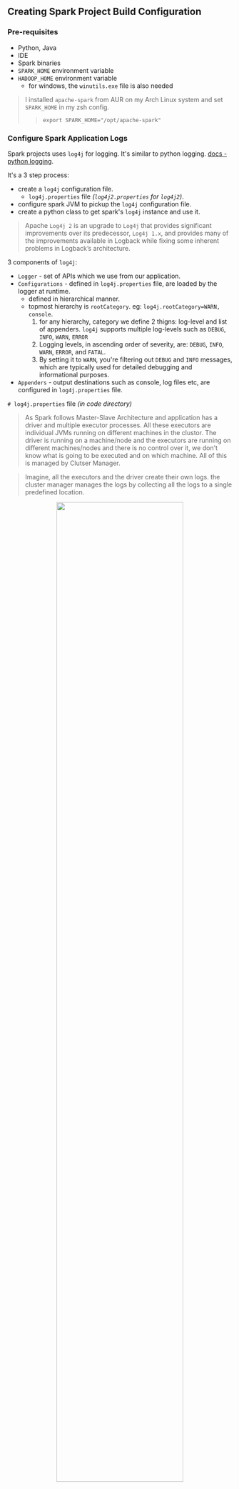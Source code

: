 ## Creating Spark Project Build Configuration

### Pre-requisites

- Python, Java
- IDE
- Spark binaries
- `SPARK_HOME` environment variable
- `HADOOP_HOME` environment variable
  - for windows, the `winutils.exe` file is also needed

> I installed `apache-spark` from AUR on my Arch Linux system and set `SPARK_HOME` in my zsh config.
>
> > `export SPARK_HOME="/opt/apache-spark"`

### Configure Spark Application Logs

Spark projects uses `log4j` for logging. It's similar to python logging. [docs - python logging](https://docs.python.org/3/howto/logging.html).

It's a 3 step process:

- create a `log4j` configuration file.
  - `log4j.properties` file _(`log4j2.properties` for `log4j2`)_.
- configure spark JVM to pickup the `log4j` configuration file.
- create a python class to get spark's `log4j` instance and use it.

> Apache `Log4j 2` is an upgrade to `Log4j` that provides significant improvements over its predecessor, `Log4j 1.x`, and provides many of the improvements available in Logback while fixing some inherent problems in Logback’s architecture.

3 components of `log4j`:

- `Logger` - set of APIs which we use from our application.
- `Configurations` - defined in `log4j.properties` file, are loaded by the logger at runtime.
  - defined in hierarchical manner.
  - topmost hierarchy is `rootCategory`. eg: `log4j.rootCategory=WARN, console`.
    1. for any hierarchy, category we define 2 thigns: log-level and list of appenders. `log4j` supports multiple log-levels such as `DEBUG`, `INFO`, `WARN`, `ERROR`
    2. Logging levels, in ascending order of severity, are: `DEBUG`, `INFO`, `WARN`, `ERROR`, and `FATAL`.
    3. By setting it to `WARN`, you're filtering out `DEBUG` and `INFO` messages, which are typically used for detailed debugging and informational purposes.
- `Appenders` - output destinations such as console, log files etc, are configured in `log4j.properties` file.

`# log4j.properties` file _(in code directory)_

> As Spark follows Master-Slave Architecture and application has a driver and multiple executor processes. All these executors are individual JVMs running on different machines in the clustor. The driver is running on a machine/node and the executors are running on different machines/nodes and there is no control over it, we don't know what is going to be executed and on which machine. All of this is managed by Clutser Manager.

> Imagine, all the executors and the driver create their own logs. the cluster manager manages the logs by collecting all the logs to a single predefined location.

<p align="center">
  <img src="https://github.com/user-attachments/assets/52064cfb-e003-49c2-b9e3-86e9cd34aaa6" width="75%">
</p>

we can add JVM Parameters to `SPARK_HOME/conf/spark-defaults.conf` file to configure the log4j properties file. Add this line

```
spark.driver.extraJavaOptions -Dlog4j.configuration=file:/path/to/log4j.properties -Dspark.yarn.app.container.log.dir=app-logs -Dlogfile.name=sparkapp
```

- all these 3 variables will reach the logger. `log4j` is built this way to be able to read the JVM parameters and use them in the log4j configuration file.
- if the `log4j.properties` file is in the project root, we can use `file:log4j.properties` as the path.

## Creating Spark Session

`SparkSession` object is the driver _(one can argue if main method is driver instead)_

- in `spark-shell`, `pyspark` etc. it's already created as `spark` object.
- in a spark application, we need to create it often named `spark`.
- `SparkSession` is a singleton object, we can have only one active `SparkSession` object per spark application.
  > we can't have more than 1 driver in a spark application.

```python
from pyspark.sql import SparkSession

spark = SparkSession.builder.appName("Hello Spark").master("local[3]").getOrCreate()
```

`SparkSession` is highly configurable, we can set configurations like `appName`, `master` etc.

## Configuring Spark Session

- Environment variables
  - for setting local dev environment
  - eg. `SPARK_HOME`, `HADOOP_HOME`, `PYSPARK_PYTHON` etc.
  - mostly ignored by developer except for setting up local dev environment.
  - mainly used by cluster admins.
- `$SPARK_HOME/conf/spark-defaults.conf`
  - for jvm varibles such as log4j configuration file, log file location and name
  - to set default configurations for all the applications
  - mostly ignored by developer except for setting up local dev environment.
  - mainly used by cluster admins.
- `spark-submit` command line arguments

  - **_used by developers._**
  - eg. `--master` etc.
  - can accept any spark config using `--conf` option

  ```bash
  spark-submit --master local[3] --conf spark.app.name="Hello Spark" --conf spark.eventLog.enabled=false HelloSpark.py
  ```

- `SparkConf` object

  - **_used by developers._**
  - to set configurations programmatically.

  ```python
  from pyspark.sql import SparkSession

  spark = SparkSession.builder.appName("Hello Spark").master("local[3]").getOrCreate()
  ```

  ```python
  from pyspark import SparkConf
  from pyspark.sql import SparkSession

  conf = SparkConf()

  # should know actual config property name string
  conf.set("spark.app.name", "Hello Spark")
  conf.set("spark.master", "local[3]")

  spark = SparkSession.builder.config(conf=conf).getOrCreate()
  ```

  > **Spark Docs:** [_application configuration property name strings_](https://spark.apache.org/docs/latest/configuration.html#application-properties)

<p align="center">
    <img src="https://github.com/user-attachments/assets/961807bc-2c9a-4fdc-9e9d-bb9beea38571" width="75%">
</p>

### When to use which configuration method?

- dont make your application depend on environment variables and `spark-defaults.conf` file.
- spark properties can be grouped into 2 categories:
  - **Deployment related configs:** `spark.driver.memory`, `spark.exector.instances` etc. these depend on deployment mode and cluster manager being chosen. We often set them from `spark-submit` command line.
  - **Control spark application runtime behaviour:**: `spark.task.maxFailures`, `spark.sql.shuffle.partitions` etc. these are set programmatically using `SparkConf` object.

> `spark-submit --help` to see options for `spark-submit` command.

## DataFrame

- 2D table like data structure inspired by Pandas DataFrame.
- **distributed table with _named columns_ and _well defined schema_**, each column has a specific data type such as integer, float, string, timestamp etc.
- optimized for distributed processing across clusters.

**How DataFrame is distributed data structure?**  
**How it helps to perform distributed processing?**

`SparkSession` offers a `read` method to read data from a file (csv, json etc.) which mostly will be stored in a distributed storage like HDFS, cloud storage (S3 etc). All these distributed storage systems are designed to partition the data file and store those partitions across the destributed storage nodes.

Each storage node may have one or more partitions of the data file. Spark DataFrameReader reads the data file, since the data is already partitioned so the DataFrameReader reads them as a bunch of in-memory partitions.

> A DataFrame can thus be considered as a bunch of smaller dataframes each logically representing a partition.

<p align="center">
    <img src="https://github.com/user-attachments/assets/409df9a7-7cb4-4bf5-bbb6-e066b32fff34" width="75%">
</p>

`spark.read.csv()` where `spark` is the `SparkSession` object (driver). So, in order to read the file, the driver reaches out to cluster manager and storage manager to get details of the data file partitions. At runtime, driver knows how to read data file and how many partitions are there.

Hence, it creates a logical in-memory data structure called `DataFrame`. Nothing is loaded in the memory yet, it's just a logical structure with enough information to actually load it.

Driver again reaches out to cluster manager and asks for containers. Once those containers are allocated, the driver starts the executors on those containers. Each executor is a JVM process with some assigned CPU cores and memory.

Now the driver is ready to distribute the data file partitions to the executors. The driver sends the data file partitions to the executors. The executors load the data file partitions into memory and start processing the data.

<table>
    <tr>
        <td>
            <img src="https://github.com/user-attachments/assets/8490697a-da74-4a4f-adee-938fb2e0a586">
        </td>
        <td>
            <img src="https://github.com/user-attachments/assets/201b1c6c-9d1d-40b4-812e-89bdebfefc4f">
        </td>
</table>

- each executor core is assigned it's own data partition/s to work upon.
- spark tries to minimize the network bandwidth for loading data from the physical storage to the JVM memory.
  > it's an internal spark optimization, while assigning partitions to the executors, spark tries to allocate partitions which are closest to the executors in the network. However, such data locality is not always possible. Spark and the cluter manager tries to achieve the best possible data localization.

### Transformations

#### Narrow Dependency vs Wide Dependency Transformations

RDDs (Resilient Distributed Datasets) are Spark's core abstraction, representing immutable, partitioned collections enabling parallel operations. They are fault-tolerant due to lineage, which allows reconstruction of lost partitions, and distributed for efficient cluster processing. RDDs support **transformations** (lazy operations creating new RDDs, like `map` or `filter`) and **actions** (triggering computation and returning results, such as `count` or `collect`). While DataFrames and Datasets are preferred for structured data due to schema enforcement and optimization, RDDs remain valuable for unstructured data and situations requiring fine-grained control. Understanding narrow and wide transformations, which dictate data shuffling, is crucial for performance optimization. Spark's `read` operation defines data sources, acting as a setup rather than immediate execution, though `inferSchema=True` and certain file system interactions can trigger actions.

> Spark Dataframe is an abstraction built on top of RDDs, offering a higher-level, structured way to work with data, while RDDs are the fundamental, low-level data structure in Spark. Resilient distributed datasets (RDDs) and DataFrames are two storage organization strategies used in Apache Spark. RDD is a collection of data objects across nodes in an Apache Spark cluster, while a DataFrame is similar to a standard database table where the schema is laid out into columns and rows.

RDDs support two types of operations: **transformations**, which create a new dataset from an existing one, and **actions**, which return a value to the driver program after running a computation on the dataset. For example, `map` is a transformation that passes each dataset element through a function and returns a new RDD representing the results. On the other hand, `reduce` is an action that aggregates all the elements of the RDD using some function and returns the final result to the driver program (although there is also a parallel `reduceByKey` that returns a distributed dataset).

All transformations in Spark are _lazy_, in that they do not compute their results right away. Instead, they just remember the transformations applied to some base dataset (e.g. a file). The transformations are only computed when an action requires a result to be returned to the driver program. This design enables Spark to run more efficiently. For example, we can realize that a dataset created through `map` will be used in a `reduce` and return only the result of the `reduce` to the driver, rather than the larger mapped dataset.

By default, each transformed RDD may be recomputed each time you run an action on it. However, you may also _persist_ an RDD in memory using the `persist` (or `cache`) method, in which case Spark will keep the elements around on the cluster for much faster access the next time you query it. There is also support for persisting RDDs on disk, or replicated across multiple nodes.

Spark data processing is all about creating a **DAG (Directed Acyclic Graph)** of operations

- these operations are transformations and actions.
- **Transformations**: are lazy operations to transform one dataframe to
  another dataframe without modifying the original dataframe. eg. `where`.
  - **narrow dependency transformation**: transformation performed
    independently on a single partition to produce valid results. eg. `where`.
  - **wide dependency transformation**: transformation that requires data from
    other partitions to produce valid results. eg. `groupBy`.

<table>
    <tr>
        <td>
            <img src="https://github.com/user-attachments/assets/e4368896-0e8d-4f5a-a0b2-35cf09987a5a">
        </td>
        <td>
            <img src="https://github.com/user-attachments/assets/07a96502-8679-442c-a6ae-10c6ecf63c70">
        </td>
    </tr>
</table>

<p align="center">
    <img src="https://github.com/user-attachments/assets/96fddb8b-a4e0-4f7c-8d3a-dd06cb431478" width="75%">
</p>

##### Lazy Evaluation

- it's a functional programming technique.

```python
spark = SparkSession.builder.config(conf=conf).getOrCreate()

survey_df = load_survey_df(spark, sys.argv[1])
filtered_df = survey_df.where("Age < 40")
selected_df = filtered_df.select("Age", "Gender", "Country", "state")
grouped_df = selected_df.groupBy("Country")
count_df = grouped_df.count()

count_df.show()
```

- Here, we are using builder pattern to create a DAG (Directed Acyclic Graph)
  of transformations. All of this go to spark driver, spark driver creates an
  optimized execution plan and sends it to the executors.

> These statements are not executed as individual operations but they are converted into an optimized execution plan which is triggered/terminated by an action.

### Actions

- READ, WRITE, COLLECT, SHOW etc.
  - eg. `df.show()`

<table>
    <tr>
        <td>
            <img src="https://github.com/user-attachments/assets/07d42eeb-91ba-4b2c-a072-c3ee7be3a850">
        </td>
        <td>
            <img src="https://github.com/user-attachments/assets/89d99ee5-0d53-4d4f-b0dd-9b3ae7b4d17c">
        </td>
    </tr>
</table>

## Jobs, Stages and Tasks

- **Job:** A job in Spark _corresponds to an **action**_ (e.g, `collect`, `count`, `show`) that triggers the execution of a set of transformations. Each job can consist of one or more stages.
- **Stage:** A stage is a _group of tasks that can be executed together without shuffling data/Exchange_. Stages are separated by shuffle boundaries (wide transformations like `groupBy`, `join`, etc.).
- **Task:** A task is the _smallest unit of work in Spark_, corresponding to processing a partition of data within a stage.

> spark break the code into sections separated by actions. Each section is called a job. Each job is further divided into stages. Each stage is further divided into tasks.

- reading a file, infer schema are 2 intenal actions. Hence, they are 2 jobs.
- `repartition` is a wide transformation, hence it's a stage.
- `groupBy` is a wide transformation, hence it's a stage.
- `collect` is an action, hence it's a job.

<p align="center">
    <img src="https://github.com/user-attachments/assets/82a1cd53-5290-41f4-95b2-fbfefad8cc5e" width="75%">
</p>

- `repartition`, `select`, `where`, `groupBy` and `count`: all these are planned as single job triggered by `collect` action.
- spark will create a DAG for each job and break it into stages separated by a shuffle/exchange _(internal buffer)_ operation.

<table>
    <tr>
        <td>
            <img src="https://github.com/user-attachments/assets/ebf9965e-4be9-424a-b937-3b2e930052bb">
        </td>
        <td>
            <img src="https://github.com/user-attachments/assets/9ef36720-561c-49f8-8947-4d164cd03eba">
        </td>
    </tr>
</table>

```python
import configparser
import sys

from pyspark import SparkConf


def get_spark_app_config():
    spark_conf = SparkConf()
    config = configparser.ConfigParser()
    config.read("spark.conf")

    for key, val in config.items("SPARK_APP_CONFIGS"):
        spark_conf.set(key, val)

    return spark_conf
```

```python
conf = get_spark_app_config()
spark = SparkSession.builder.config(conf=conf).getOrCreate()
```

`# spark.conf`
```
[SPARK_APP_CONFIGS]
spark.app.name = Hello Spark
spark.master = local[3]
spark.sql.shuffle.partitions = 2
spark.sql.adaptive.enabled = false
# app.author = Alok Shandilya
```

> AQE (adaptive query execution) can otherwise create different number of jobs in this case.

### Unit testing

- `unittest` module
- see example here [code](code/test_utils.py)
